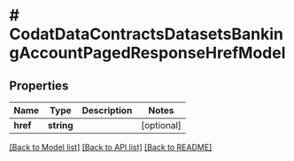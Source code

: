 # # CodatDataContractsDatasetsBankingAccountPagedResponseHrefModel

## Properties

Name | Type | Description | Notes
------------ | ------------- | ------------- | -------------
**href** | **string** |  | [optional]

[[Back to Model list]](../../README.md#models) [[Back to API list]](../../README.md#endpoints) [[Back to README]](../../README.md)
